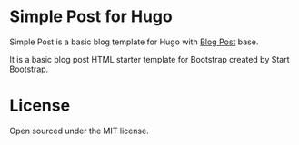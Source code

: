 Simple Post for Hugo
====================

Simple Post is a basic blog template for Hugo with [Blog Post](https://github.com/IronSummitMedia/startbootstrap-blog-post) base.

It is a basic blog post HTML starter template for Bootstrap created by Start Bootstrap.

# License
Open sourced under the MIT license.
